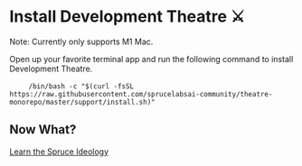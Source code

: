 # Install Development Theatre ⚔️

Note: Currently only supports M1 Mac.

Open up your favorite terminal app and run the following command to install Development Theatre.

<pre>
    <code class="language-bash" data-lang="bash">/bin/bash -c "$(curl -fsSL https://raw.githubusercontent.com/sprucelabsai-community/theatre-monorepo/master/support/install.sh)"</code>
</pre>

## Now What?

<div class="grid-buttons">
    <a class="btn" href="{{ '/ideology/' | url }}">Learn the Spruce Ideology</a>
</div>
